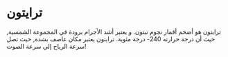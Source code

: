 # ترايتون

ترايتون هو أضخم أقمار نجوم نبتون. و يعتبر أشد الأجرام برودة في المجموعة الشمسية,
حيث أن درجة حرارته 240- درجة مئوية. ترايتون يعتبر مكان عاصف بشدة, حيث تصل سرعة
الرياح إلي سرعة الصوت!
